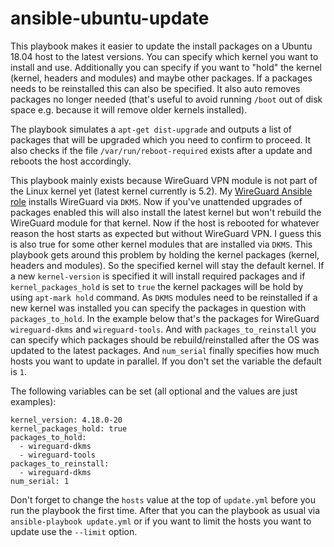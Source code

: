 # ansible-ubuntu-update

This playbook makes it easier to update the install packages on a Ubuntu 18.04 host to the latest versions. You can specify which kernel you want to install and use. Additionally you can specify if you want to "hold" the kernel (kernel, headers and modules) and maybe other packages. If a packages needs to be reinstalled this can also be specified. It also auto removes packages no longer needed (that's useful to avoid running `/boot` out of disk space e.g. because it will remove older kernels installed).

The playbook simulates a `apt-get dist-upgrade` and outputs a list of packages that will be upgraded which you need to confirm to proceed. It also checks if the file `/var/run/reboot-required` exists after a update and reboots the host accordingly.

This playbook mainly exists because WireGuard VPN module is not part of the Linux kernel yet (latest kernel currently is 5.2). My [WireGuard Ansible role](https://github.com/githubixx/ansible-role-wireguard) installs WireGuard via `DKMS`. Now if you've unattended upgrades of packages enabled this will also install the latest kernel but won't rebuild the WireGuard module for that kernel. Now if the host is rebooted for whatever reason the host starts as expected but without WireGuard VPN. I guess this is also true for some other kernel modules that are installed via `DKMS`. This playbook gets around this problem by holding the kernel packages (kernel, headers and modules). So the specified kernel will stay the default kernel. If a new `kernel-version` is specified it will install required packages and if `kernel_packages_hold` is set to `true` the kernel packages will be hold by using `apt-mark hold` command. As `DKMS` modules need to be reinstalled if a new kernel was installed you can specify the packages in question with `packages_to_hold`. In the example below that's the packages for WireGuard `wireguard-dkms` and `wireguard-tools`. And with `packages_to_reinstall` you can specify which packages should be rebuild/reinstalled after the OS was updated to the latest packages. And `num_serial` finally specifies how much hosts you want to update in parallel. If you don't set the variable the default is `1`.

The following variables can be set (all optional and the values are just examples):

```
kernel_version: 4.18.0-20
kernel_packages_hold: true
packages_to_hold:
  - wireguard-dkms
  - wireguard-tools
packages_to_reinstall:
  - wireguard-dkms
num_serial: 1
```

Don't forget to change the `hosts` value at the top of `update.yml` before you run the playbook the first time. After that you can the playbook as usual via `ansible-playbook update.yml` or if you want to limit the hosts you want to update use the `--limit` option.

